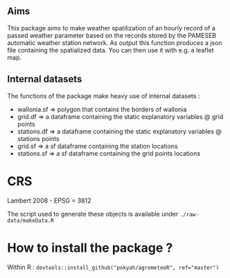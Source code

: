 
## Aims

This package aims to make weather spatilization of an hourly record of a passed weather parameter based on the records stored by the PAMESEB automatic weather station network. As output this function produces a json file containing the spatialized data. You can then use it with e.g. a leaflet map.

## Internal datasets

The functions of the package make heavy use of internal datasets : 
* wallonia.sf => polygon that contains the borders of wallonia
* grid.df => a dataframe containing the static explanatory variables @ grid points
* stations.df => a dataframe containing the static explanatory variables @ stations points
* grid.sf => a sf dataframe containing the station locations
* stations.sf => a sf dataframe containing the grid points locations

# CRS
Lambert 2008 - EPSG = 3812

The script used to generate these objects is available under `./raw-data/makeData.R` 

# How to install the package ?

Within R :
`devtools::install_github("pokyah/agrometeoR", ref="master")`





